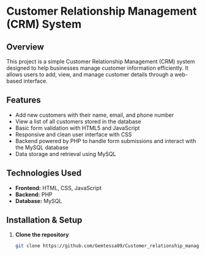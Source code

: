 # Customer Relationship Management (CRM) System

## Overview
This project is a simple Customer Relationship Management (CRM) system designed to help businesses manage customer information efficiently. It allows users to add, view, and manage customer details through a web-based interface.

## Features
- Add new customers with their name, email, and phone number  
- View a list of all customers stored in the database  
- Basic form validation with HTML5 and JavaScript  
- Responsive and clean user interface with CSS  
- Backend powered by PHP to handle form submissions and interact with the MySQL database  
- Data storage and retrieval using MySQL  



## Technologies Used
- **Frontend:** HTML, CSS, JavaScript  
- **Backend:** PHP  
- **Database:** MySQL  

## Installation & Setup

1. **Clone the repository**  
   ```bash
   git clone https://github.com/Gemtessa09/Customer_relationship_management-CRM.git


